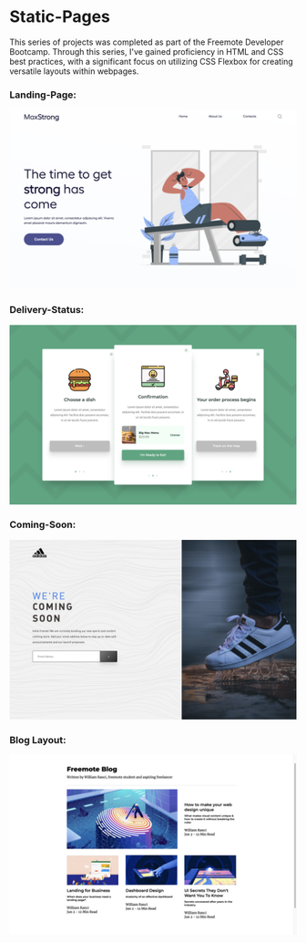 # Static-Pages

This series of projects was completed as part of the Freemote Developer Bootcamp. Through this series, I've gained proficiency in HTML and CSS best practices, with a significant focus on utilizing CSS Flexbox for creating versatile layouts within webpages.

### Landing-Page:
![Landing Page Screenshot](/Screenshots/landing-page.png)

### Delivery-Status:
![Delivery Status Screenshot](/Screenshots/delivery-status.png)

### Coming-Soon:
![Coming Soon Screenshot](/Screenshots/coming-soon.png)

### Blog Layout:
![Blog Layout Screenshot](/Screenshots/blog-layout.png)